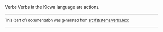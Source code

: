 Verbs
Verbs in the Kiowa language are actions.

* * *

<small>This (part of) documentation was generated from [src/fst/stems/verbs.lexc](https://github.com/giellalt/lang-kio/blob/main/src/fst/stems/verbs.lexc)</small>

---

